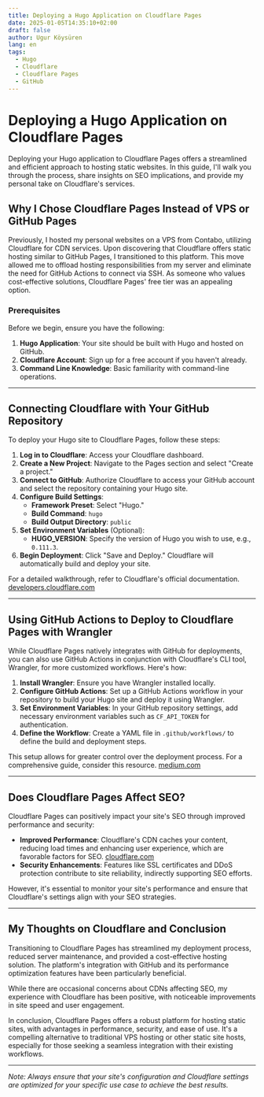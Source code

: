 ```yaml
---
title: Deploying a Hugo Application on Cloudflare Pages
date: 2025-01-05T14:35:10+02:00
draft: false
author: Ugur Köysüren
lang: en
tags:
  - Hugo
  - Cloudflare
  - Cloudflare Pages
  - GitHub
---
```


# Deploying a Hugo Application on Cloudflare Pages

Deploying your Hugo application to Cloudflare Pages offers a streamlined and efficient approach to hosting static websites. In this guide, I'll walk you through the process, share insights on SEO implications, and provide my personal take on Cloudflare's services.

## Why I Chose Cloudflare Pages Instead of VPS or GitHub Pages

Previously, I hosted my personal websites on a VPS from Contabo, utilizing Cloudflare for CDN services. Upon discovering that Cloudflare offers static hosting similar to GitHub Pages, I transitioned to this platform. This move allowed me to offload hosting responsibilities from my server and eliminate the need for GitHub Actions to connect via SSH. As someone who values cost-effective solutions, Cloudflare Pages' free tier was an appealing option.

### Prerequisites

Before we begin, ensure you have the following:

1. **Hugo Application**: Your site should be built with Hugo and hosted on GitHub.
2. **Cloudflare Account**: Sign up for a free account if you haven't already.
3. **Command Line Knowledge**: Basic familiarity with command-line operations.

---

## Connecting Cloudflare with Your GitHub Repository

To deploy your Hugo site to Cloudflare Pages, follow these steps:

1. **Log in to Cloudflare**: Access your Cloudflare dashboard.
2. **Create a New Project**: Navigate to the Pages section and select "Create a project."
3. **Connect to GitHub**: Authorize Cloudflare to access your GitHub account and select the repository containing your Hugo site.
4. **Configure Build Settings**:
    - **Framework Preset**: Select "Hugo."
    - **Build Command**: `hugo`
    - **Build Output Directory**: `public`
5. **Set Environment Variables** (Optional):
    - **HUGO_VERSION**: Specify the version of Hugo you wish to use, e.g., `0.111.3`.
6. **Begin Deployment**: Click "Save and Deploy." Cloudflare will automatically build and deploy your site.

For a detailed walkthrough, refer to Cloudflare's official documentation. [developers.cloudflare.com](https://developers.cloudflare.com/pages/framework-guides/deploy-a-hugo-site/)

---

## Using GitHub Actions to Deploy to Cloudflare Pages with Wrangler

While Cloudflare Pages natively integrates with GitHub for deployments, you can also use GitHub Actions in conjunction with Cloudflare's CLI tool, Wrangler, for more customized workflows. Here's how:

1. **Install Wrangler**: Ensure you have Wrangler installed locally.
2. **Configure GitHub Actions**: Set up a GitHub Actions workflow in your repository to build your Hugo site and deploy it using Wrangler.
3. **Set Environment Variables**: In your GitHub repository settings, add necessary environment variables such as `CF_API_TOKEN` for authentication.
4. **Define the Workflow**: Create a YAML file in `.github/workflows/` to define the build and deployment steps.

This setup allows for greater control over the deployment process. For a comprehensive guide, consider this resource. [medium.com](https://medium.com/@kyodo-tech/simple-guide-to-deploying-hugo-sites-with-github-actions-and-cloudflare-pages-2a53ddfb7533)

---

## Does Cloudflare Pages Affect SEO?

Cloudflare Pages can positively impact your site's SEO through improved performance and security:

- **Improved Performance**: Cloudflare's CDN caches your content, reducing load times and enhancing user experience, which are favorable factors for SEO. [cloudflare.com](https://www.cloudflare.com/learning/performance/how-website-speed-boosts-seo/)
- **Security Enhancements**: Features like SSL certificates and DDoS protection contribute to site reliability, indirectly supporting SEO efforts.

However, it's essential to monitor your site's performance and ensure that Cloudflare's settings align with your SEO strategies.

---

## My Thoughts on Cloudflare and Conclusion

Transitioning to Cloudflare Pages has streamlined my deployment process, reduced server maintenance, and provided a cost-effective hosting solution. The platform's integration with GitHub and its performance optimization features have been particularly beneficial.

While there are occasional concerns about CDNs affecting SEO, my experience with Cloudflare has been positive, with noticeable improvements in site speed and user engagement.

In conclusion, Cloudflare Pages offers a robust platform for hosting static sites, with advantages in performance, security, and ease of use. It's a compelling alternative to traditional VPS hosting or other static site hosts, especially for those seeking a seamless integration with their existing workflows.

---

*Note: Always ensure that your site's configuration and Cloudflare settings are optimized for your specific use case to achieve the best results.*
